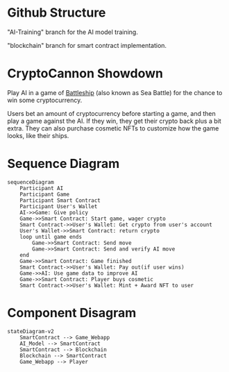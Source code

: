 # Github Structure

"AI-Training" branch for the AI model training.

"blockchain" branch for smart contract implementation.


# CryptoCannon Showdown

Play AI in a game of [Battleship](https://www.officialgamerules.org/battleship) (also known as Sea Battle) for the chance to win some cryptocurrency.

Users bet an amount of cryptocurrency before starting a game, and then play a game against the AI. If they win, they get their crypto back plus a bit extra. They can also purchase cosmetic NFTs to customize how the game looks, like their ships.

# Sequence Diagram

```mermaid
sequenceDiagram
    Participant AI
    Participant Game
    Participant Smart Contract
    Participant User's Wallet
    AI->>Game: Give policy
    Game->>Smart Contract: Start game, wager crypto
    Smart Contract->>User's Wallet: Get crypto from user's account
    User's Wallet->>Smart Contract: return crypto
    loop until game ends
        Game->>Smart Contract: Send move
        Game->>Smart Contract: Send and verify AI move
    end
    Game->>Smart Contract: Game finished
    Smart Contract->>User's Wallet: Pay out(if user wins)
    Game->>AI: Use game data to improve AI
    Game->>Smart Contract: Player buys cosmetic
    Smart Contract->>User's Wallet: Mint + Award NFT to user
```

# Component Disagram

```mermaid
stateDiagram-v2
    SmartContract --> Game_Webapp
    AI_Model --> SmartContract
    SmartContract --> Blockchain
    Blockchain --> SmartContract
    Game_Webapp --> Player

```
